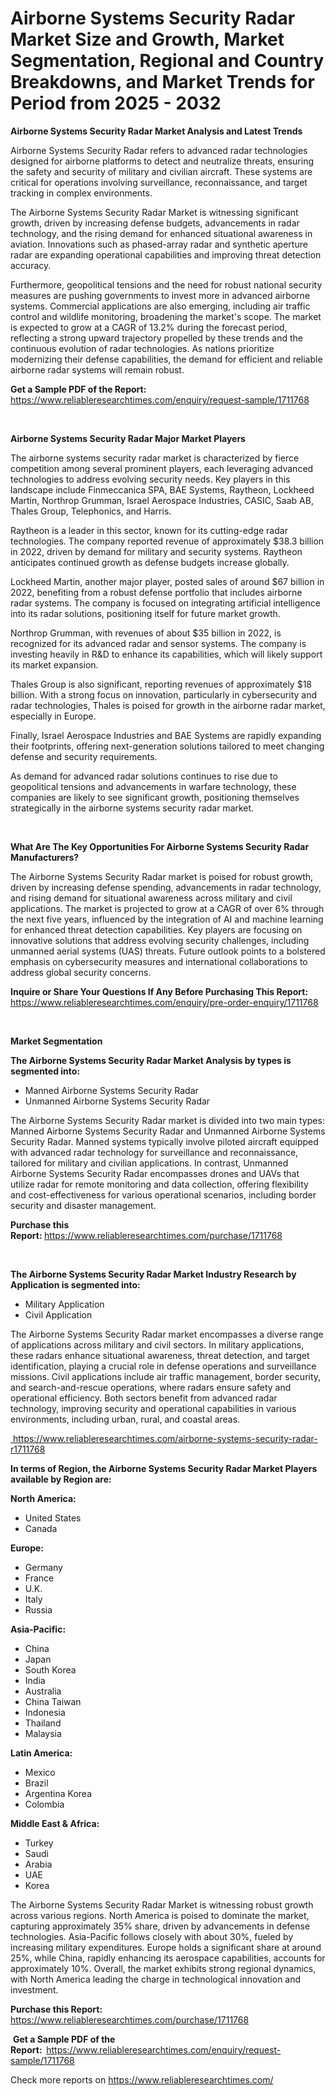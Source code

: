 <p><h1>Airborne Systems Security Radar Market Size and Growth, Market Segmentation, Regional and Country Breakdowns, and Market Trends for Period from 2025 -  2032</h1></p><p><strong>Airborne Systems Security Radar Market Analysis and Latest Trends</strong></p>
<p><p>Airborne Systems Security Radar refers to advanced radar technologies designed for airborne platforms to detect and neutralize threats, ensuring the safety and security of military and civilian aircraft. These systems are critical for operations involving surveillance, reconnaissance, and target tracking in complex environments.</p><p>The Airborne Systems Security Radar Market is witnessing significant growth, driven by increasing defense budgets, advancements in radar technology, and the rising demand for enhanced situational awareness in aviation. Innovations such as phased-array radar and synthetic aperture radar are expanding operational capabilities and improving threat detection accuracy. </p><p>Furthermore, geopolitical tensions and the need for robust national security measures are pushing governments to invest more in advanced airborne systems. Commercial applications are also emerging, including air traffic control and wildlife monitoring, broadening the market's scope. The market is expected to grow at a CAGR of 13.2% during the forecast period, reflecting a strong upward trajectory propelled by these trends and the continuous evolution of radar technologies. As nations prioritize modernizing their defense capabilities, the demand for efficient and reliable airborne radar systems will remain robust.</p></p>
<p><strong>Get a Sample PDF of the Report:&nbsp;</strong> <a href="https://www.reliableresearchtimes.com/enquiry/request-sample/1711768?utm_campaign=3358&utm_medium=2&utm_source=Github&utm_content=ia&utm_term=27032025&utm_id=airborne-systems-security-radar">https://www.reliableresearchtimes.com/enquiry/request-sample/1711768</a></p>
<p>&nbsp;</p>
<p><strong>Airborne Systems Security Radar Major Market Players</strong></p>
<p><p>The airborne systems security radar market is characterized by fierce competition among several prominent players, each leveraging advanced technologies to address evolving security needs. Key players in this landscape include Finmeccanica SPA, BAE Systems, Raytheon, Lockheed Martin, Northrop Grumman, Israel Aerospace Industries, CASIC, Saab AB, Thales Group, Telephonics, and Harris.</p><p>Raytheon is a leader in this sector, known for its cutting-edge radar technologies. The company reported revenue of approximately $38.3 billion in 2022, driven by demand for military and security systems. Raytheon anticipates continued growth as defense budgets increase globally.</p><p>Lockheed Martin, another major player, posted sales of around $67 billion in 2022, benefiting from a robust defense portfolio that includes airborne radar systems. The company is focused on integrating artificial intelligence into its radar solutions, positioning itself for future market growth.</p><p>Northrop Grumman, with revenues of about $35 billion in 2022, is recognized for its advanced radar and sensor systems. The company is investing heavily in R&D to enhance its capabilities, which will likely support its market expansion.</p><p>Thales Group is also significant, reporting revenues of approximately $18 billion. With a strong focus on innovation, particularly in cybersecurity and radar technologies, Thales is poised for growth in the airborne radar market, especially in Europe.</p><p>Finally, Israel Aerospace Industries and BAE Systems are rapidly expanding their footprints, offering next-generation solutions tailored to meet changing defense and security requirements.</p><p>As demand for advanced radar solutions continues to rise due to geopolitical tensions and advancements in warfare technology, these companies are likely to see significant growth, positioning themselves strategically in the airborne systems security radar market.</p></p>
<p>&nbsp;</p>
<p><strong>What Are The Key Opportunities For Airborne Systems Security Radar Manufacturers?</strong></p>
<p><p>The Airborne Systems Security Radar market is poised for robust growth, driven by increasing defense spending, advancements in radar technology, and rising demand for situational awareness across military and civil applications. The market is projected to grow at a CAGR of over 6% through the next five years, influenced by the integration of AI and machine learning for enhanced threat detection capabilities. Key players are focusing on innovative solutions that address evolving security challenges, including unmanned aerial systems (UAS) threats. Future outlook points to a bolstered emphasis on cybersecurity measures and international collaborations to address global security concerns.</p></p>
<p><strong>Inquire or Share Your Questions If Any Before Purchasing This Report:</strong> <a href="https://www.reliableresearchtimes.com/enquiry/pre-order-enquiry/1711768?utm_campaign=3358&utm_medium=2&utm_source=Github&utm_content=ia&utm_term=27032025&utm_id=airborne-systems-security-radar">https://www.reliableresearchtimes.com/enquiry/pre-order-enquiry/1711768</a></p>
<p>&nbsp;</p>
<p><strong>Market Segmentation</strong></p>
<p><strong>The Airborne Systems Security Radar Market Analysis by types is segmented into:</strong></p>
<p><ul><li>Manned Airborne Systems Security Radar</li><li>Unmanned Airborne Systems Security Radar</li></ul></p>
<p><p>The Airborne Systems Security Radar market is divided into two main types: Manned Airborne Systems Security Radar and Unmanned Airborne Systems Security Radar. Manned systems typically involve piloted aircraft equipped with advanced radar technology for surveillance and reconnaissance, tailored for military and civilian applications. In contrast, Unmanned Airborne Systems Security Radar encompasses drones and UAVs that utilize radar for remote monitoring and data collection, offering flexibility and cost-effectiveness for various operational scenarios, including border security and disaster management.</p></p>
<p><strong>Purchase this Report:&nbsp;</strong><a href="https://www.reliableresearchtimes.com/purchase/1711768?utm_campaign=3358&utm_medium=2&utm_source=Github&utm_content=ia&utm_term=27032025&utm_id=airborne-systems-security-radar">https://www.reliableresearchtimes.com/purchase/1711768</a></p>
<p>&nbsp;</p>
<p><strong>The Airborne Systems Security Radar Market Industry Research by Application is segmented into:</strong></p>
<p><ul><li>Military Application</li><li>Civil Application</li></ul></p>
<p><p>The Airborne Systems Security Radar market encompasses a diverse range of applications across military and civil sectors. In military applications, these radars enhance situational awareness, threat detection, and target identification, playing a crucial role in defense operations and surveillance missions. Civil applications include air traffic management, border security, and search-and-rescue operations, where radars ensure safety and operational efficiency. Both sectors benefit from advanced radar technology, improving security and operational capabilities in various environments, including urban, rural, and coastal areas.</p></p>
<p><a href="https://www.reliableresearchtimes.com/airborne-systems-security-radar-r1711768?utm_campaign=3358&utm_medium=2&utm_source=Github&utm_content=ia&utm_term=27032025&utm_id=airborne-systems-security-radar">&nbsp;https://www.reliableresearchtimes.com/airborne-systems-security-radar-r1711768</a></p>
<p><strong>In terms of Region, the Airborne Systems Security Radar Market Players available by Region are:</strong></p>
<p>
    <p> <strong> North America: </strong>
        <ul>
            <li>United States</li>
            <li>Canada</li>
        </ul>
        </p> 
    <p> <strong> Europe: </strong>
        <ul>
            <li>Germany</li>
            <li>France</li>
            <li>U.K.</li>
            <li>Italy</li>
            <li>Russia</li>
        </ul>
        </p> 
    <p> <strong> Asia-Pacific: </strong>
        <ul>
            <li>China</li>
            <li>Japan</li>
            <li>South Korea</li>
            <li>India</li>
            <li>Australia</li>
            <li>China Taiwan</li>
            <li>Indonesia</li>
            <li>Thailand</li>
            <li>Malaysia</li>
        </ul>
        </p> 
    <p> <strong> Latin America: </strong>
        <ul>
            <li>Mexico</li>
            <li>Brazil</li>
            <li>Argentina Korea</li>
            <li>Colombia</li>
        </ul>
        </p> 
    <p> <strong> Middle East & Africa: </strong>
        <ul>
            <li>Turkey</li>
            <li>Saudi</li>
            <li>Arabia</li>
            <li>UAE</li>
            <li>Korea</li>
        </ul>
    </p>
    </p>
<p><p>The Airborne Systems Security Radar Market is witnessing robust growth across various regions. North America is poised to dominate the market, capturing approximately 35% share, driven by advancements in defense technologies. Asia-Pacific follows closely with about 30%, fueled by increasing military expenditures. Europe holds a significant share at around 25%, while China, rapidly enhancing its aerospace capabilities, accounts for approximately 10%. Overall, the market exhibits strong regional dynamics, with North America leading the charge in technological innovation and investment.</p></p>
<p><strong>Purchase this Report: </strong><a href="https://www.reliableresearchtimes.com/purchase/1711768?utm_campaign=3358&utm_medium=2&utm_source=Github&utm_content=ia&utm_term=27032025&utm_id=airborne-systems-security-radar">https://www.reliableresearchtimes.com/purchase/1711768</a></p>
<p>&nbsp;<strong>Get a Sample PDF of the Report:&nbsp;&nbsp;</strong><a href="https://www.reliableresearchtimes.com/enquiry/request-sample/1711768?utm_campaign=3358&utm_medium=2&utm_source=Github&utm_content=ia&utm_term=27032025&utm_id=airborne-systems-security-radar">https://www.reliableresearchtimes.com/enquiry/request-sample/1711768</a></p>
<p><strong></strong></p>
<p>Check more reports on <a href="https://www.reliableresearchtimes.com/?utm_campaign=3358&utm_medium=2&utm_source=Github&utm_content=ia&utm_term=27032025&utm_id=airborne-systems-security-radar">https://www.reliableresearchtimes.com/</a></p>